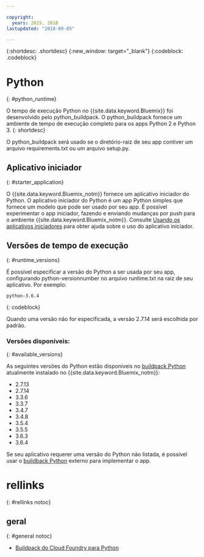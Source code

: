 ```yaml
---

copyright:
  years: 2015, 2018
lastupdated: "2018-09-05"

---
```


{:shortdesc: .shortdesc}
{:new_window: target="_blank"}
{:codeblock: .codeblock}

# Python
{: #python_runtime}

O tempo de execução Python no {{site.data.keyword.Bluemix}} foi desenvolvido pelo python_buildpack.
O python_buildpack fornece um ambiente de tempo de execução completo para os apps Python 2 e Python 3.
{: shortdesc}

O python_buildpack será usado se o diretório-raiz de seu app contiver um arquivo requirements.txt ou um arquivo setup.py.

## Aplicativo iniciador
{: #starter_application}

O {{site.data.keyword.Bluemix_notm}} fornece um aplicativo iniciador do Python.  O aplicativo iniciador do Python é um app Python simples que fornece um modelo
que pode ser usado por seu app. É possível experimentar o app iniciador, fazendo e enviando mudanças por push para o ambiente
{{site.data.keyword.Bluemix_notm}}.  Consulte [Usando os aplicativos iniciadores](../common/starter_app_usage.html) para obter ajuda sobre o uso
do aplicativo iniciador.

## Versões de tempo de execução
{: #runtime_versions}

É possível especificar a versão do Python a ser usada por seu app, configurando python-versionnumber no arquivo runtime.txt
na raiz de seu aplicativo. Por exemplo:

```
python-3.6.4
```
{: codeblock}

Quando uma versão não for especificada, a versão 2.7.14 será escolhida por padrão.

### Versões disponíveis:
{: #available_versions}

As seguintes versões do Python estão disponíveis no
[buildpack Python](https://github.com/cloudfoundry/python-buildpack/releases/tag/v1.6.11) atualmente instalado no {{site.data.keyword.Bluemix_notm}}:

* 2.7.13
* 2.7.14
* 3.3.6
* 3.3.7
* 3.4.7
* 3.4.8
* 3.5.4
* 3.5.5
* 3.6.3
* 3.6.4

Se seu aplicativo requerer uma versão do Python não listada, é possível usar o
[buildback Python](https://github.com/cloudfoundry/python-buildpack) externo para implementar o app.

# rellinks
{: #rellinks notoc}
## geral
{: #general notoc}
* [Buildpack do Cloud Foundry para Python](https://github.com/cloudfoundry/python-buildpack)
